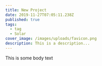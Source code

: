 ```yaml
---
title: New Project
date: 2019-11-27T07:05:11.238Z
published: true
tags:
  - tag
  - Solar
cover_image: /images/uploads/favicon.png
description: This is a description...
---
```

This is some body text

